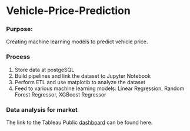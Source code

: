 # Vehicle-Price-Prediction

### Purpose:
Creating machine learning models to predict vehicle price. 

### Process
 1. Store data at postgeSQL
 2. Build pipelines and link the dataset to Jupyter Notebook
 3. Perform ETL and use matplotib to analyze the dataset
 4. Feed to various machine learning models: Linear Regression, Random Forest Regressor, XGBoost Regressor
 
### Data analysis for market
The link to the Tableau Public [dashboard](https://public.tableau.com/app/profile/winny8874/viz/Used_Car_Fuel_Types_Dashboard/Summary_Dashboard?publish=yes) can be found here.
